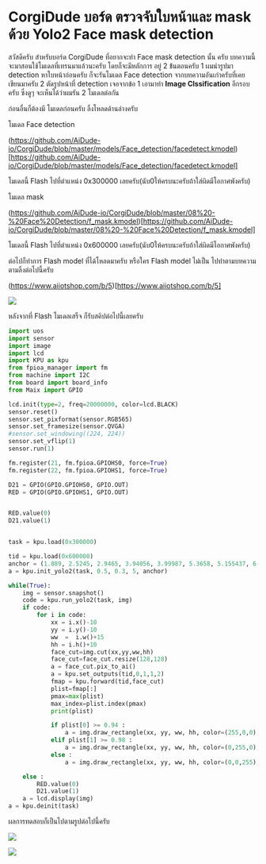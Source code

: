 # CorgiDude บอร์ด ตรวจจับใบหน้าและ mask ด้วย Yolo2 Face mask detection

สวัสดีครับ
สำหรับบอร์ด CorgiDude ที่อยากจะทำ Face mask detection นั้น ครับ บทความนี้จะมาสอนใช้โมเดลที่เทรนมาแล้วนะครับ
โดยก็จะมีหลักการ อยู่ 2 ข้้นตอนครับ
1 ผมนำรูปมา detection หาใบหน้าก่อนครับ ก็จะรันโมเดล Face detection จากบทความอันเก่าครับที่เคยเขียนมาครับ
2 ตัดรูปหน้าที่ detection เจอจากข้อ 1 เอามาทำ **Image Clssification** อีกรอบครับ ซึ่งดูๆ จะเห็นได้ว่าผมรัน 2 โมเดลต่อกัน

ก่อนอื่นก็ต้องมี โมเดลก่อนครับ ลิ้งโหลดด้านล่างครับ

โมเดล Face detection

(https://github.com/AiDude-io/CorgiDude/blob/master/models/Face_detection/facedetect.kmodel)[https://github.com/AiDude-io/CorgiDude/blob/master/models/Face_detection/facedetect.kmodel]

โมเดลนี้ Flash ไปที่ตำแหน่ง 0x300000 เลยครับ(นับ0ให้ครบนะครับถ้าใส่ผิดมีโอกาศพังครับ)

โมเดล mask

(https://github.com/AiDude-io/CorgiDude/blob/master/08%20-%20Face%20Detection/f_mask.kmodel)[https://github.com/AiDude-io/CorgiDude/blob/master/08%20-%20Face%20Detection/f_mask.kmodel]

โมเดลนี้ Flash ไปที่ตำแหน่ง 0x600000 เลยครับ(นับ0ให้ครบนะครับถ้าใส่ผิดมีโอกาศพังครับ)

ต่อไปก็ทำการ Flash model ที่ได้โหลดมาครับ หรือใคร Flash model ไม่เป็น ไปทำตามบทความตามลิ้งต่อไปนี้ครับ

(https://www.aiiotshop.com/b/5)[https://www.aiiotshop.com/b/5]

![](https://ff.lnwfile.com/_/ff/_raw/7x/sy/cc.png)

หลังจากที่ Flash  โมเดลเสร็จ ก็รับสคิปต่อไปนี้เลยครับ

```python
import uos
import sensor
import image
import lcd
import KPU as kpu
from fpioa_manager import fm
from machine import I2C
from board import board_info
from Maix import GPIO

lcd.init(type=2, freq=20000000, color=lcd.BLACK)
sensor.reset()
sensor.set_pixformat(sensor.RGB565)
sensor.set_framesize(sensor.QVGA)
#sensor.set_windowing((224, 224))
sensor.set_vflip(1)
sensor.run(1)

fm.register(21, fm.fpioa.GPIOHS0, force=True)
fm.register(22, fm.fpioa.GPIOHS1, force=True)

D21 = GPIO(GPIO.GPIOHS0, GPIO.OUT)
RED = GPIO(GPIO.GPIOHS1, GPIO.OUT)


RED.value(0)
D21.value(1)


task = kpu.load(0x300000)

tid = kpu.load(0x600000)
anchor = (1.889, 2.5245, 2.9465, 3.94056, 3.99987, 5.3658, 5.155437, 6.92275, 6.718375, 9.01025)
a = kpu.init_yolo2(task, 0.5, 0.3, 5, anchor)

while(True):
    img = sensor.snapshot()
    code = kpu.run_yolo2(task, img)
    if code:
        for i in code:
            xx = i.x()-10
            yy = i.y()-10
            ww  =  i.w()+15
            hh = i.h()+10
            face_cut=img.cut(xx,yy,ww,hh)
            face_cut=face_cut.resize(128,128)
            a = face_cut.pix_to_ai()
            a = kpu.set_outputs(tid,0,1,1,2)
            fmap = kpu.forward(tid,face_cut)
            plist=fmap[:]
            pmax=max(plist)
            max_index=plist.index(pmax)
            print(plist)

            if plist[0] >= 0.94 :
                a = img.draw_rectangle(xx, yy, ww, hh, color=(255,0,0), thickness=4)
            elif plist[1] >= 0.98 :
                a = img.draw_rectangle(xx, yy, ww, hh, color=(0,255,0), thickness=4)
            else :
                a = img.draw_rectangle(xx, yy, ww, hh, color=(0,0,255), thickness=4)

    else :
        RED.value(0)
        D21.value(1)
    a = lcd.display(img)
a = kpu.deinit(task)
```

ผลการทดสอบก็เป็นไปตามรูปต่อไปนี้ครับ

![](https://ff.lnwfile.com/_/ff/_raw/2l/hk/l9.jpg)

![](https://ff.lnwfile.com/_/ff/_raw/xy/t1/xu.jpg)